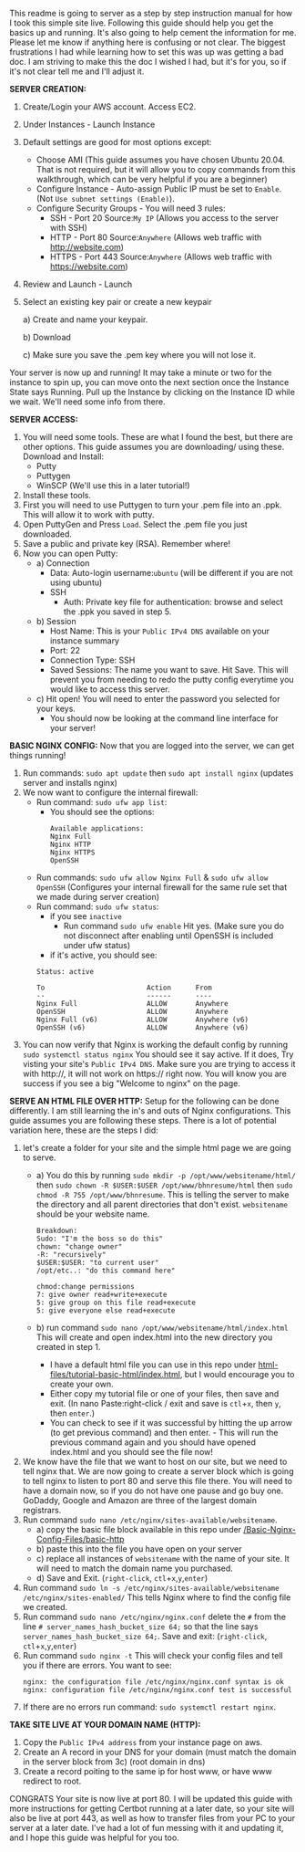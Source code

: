 This readme is going to server as a step by step instruction manual for how I took this simple site live. Following this guide should help you get the basics up and running. It's also going to help cement the information for me. Please let me know if anything here is confusing or not clear. The biggest frustrations I had while learning how to set this was up was getting a bad doc. I am striving to make this the doc I wished I had, but it's for you, so if it's not clear tell me and I'll adjust it.   

**SERVER CREATION:** 
1. Create/Login your AWS account. Access EC2.
2. Under Instances - Launch Instance
3. Default settings are good for most options except: 
    - Choose AMI (This guide assumes you have chosen Ubuntu 20.04. That is not required, but it will allow you to copy commands from this walkthrough, which can be very helpful if you are a beginner)
    - Configure Instance - Auto-assign Public IP must be set to `Enable`. (Not `Use subnet settings (Enable)`).
    - Configure Security Groups - You will need 3 rules: 
        - SSH - Port 20 Source:`My IP` (Allows you access to the server with SSH)
        - HTTP - Port 80 Source:`Anywhere` (Allows web traffic with http://website.com)
        - HTTPS - Port 443 Source:`Anywhere` (Allows web traffic with https://website.com)
4. Review and Launch - Launch
5. Select an existing key pair or create a new keypair

    a) Create and name your keypair.
    
    b) Download
    
    c) Make sure you save the .pem key where you will not lose it.
    
Your server is now up and running! It may take a minute or two for the instance to spin up, you can move onto the next section once the Instance State says Running. Pull up the Instance by clicking on the Instance ID while we wait. We'll need some info from there. 

**SERVER ACCESS:**
1. You will need some tools. These are what I found the best, but there are other options. This guide assumes you are downloading/ using these. Download and Install:
    - Putty
    - Puttygen
    - WinSCP (We'll use this in a later tutorial!)
2. Install these tools.
3. First you will need to use Puttygen to turn your .pem file into an .ppk. This will allow it to work with putty. 
4. Open PuttyGen and Press `Load`. Select the .pem file you just downloaded.
5. Save a public and private key (RSA). Remember where!
6. Now you can open Putty: 
    - a) Connection
        - Data: Auto-login username:`ubuntu` (will be different if you are not using ubuntu)
        - SSH
            - Auth: Private key file for authentication: browse and select the .ppk you saved in step 5. 
    - b) Session
        - Host Name: This is your `Public IPv4 DNS` available on your instance summary
        - Port: 22 
        - Connection Type: SSH
        - Saved Sessions: The name you want to save. Hit Save. This will prevent you from needing to redo the putty config everytime you would like to access this server. 
    - c) Hit open! You will need to enter the password you selected for your keys. 
        - You should now be looking at the command line interface for your server!

**BASIC NGINX CONFIG:**
Now that you are logged into the server, we can get things running!
1. Run commands: `sudo apt update` then `sudo apt install nginx` (updates server and installs nginx)
2. We now want to configure the internal firewall:
    - Run command: `sudo ufw app list`:
        - You should see the options: 
            ```
            Available applications:
            Nginx Full
            Nginx HTTP
            Nginx HTTPS
            OpenSSH
            ```
    - Run commands: `sudo ufw allow Nginx Full` & `sudo ufw allow OpenSSH` (Configures your internal firewall for the same rule set that we made during server creation)   
    - Run command: `sudo ufw status`:
        - if you see `inactive`
            - Run command `sudo ufw enable` Hit yes. (Make sure you do not disconnect after enabling until OpenSSH is included under ufw status)
        - if it's active, you should see: 
        ```
        Status: active

        To                         Action      From
        --                         ------      ----
        Nginx Full                 ALLOW       Anywhere
        OpenSSH                    ALLOW       Anywhere
        Nginx Full (v6)            ALLOW       Anywhere (v6)
        OpenSSH (v6)               ALLOW       Anywhere (v6)
        ``` 
3. You can now verify that Nginx is working the default config by running `sudo systemctl status nginx` You should see it say active. If it does, Try visting your site's `Public IPv4 DNS`. Make sure you are trying to access it with http://, it will not work on https:// right now. You will know you are success if you see a big "Welcome to nginx" on the page. 

**SERVE AN HTML FILE OVER HTTP:**
Setup for the following can be done differently. I am still learning the in's and outs of Nginx configurations. This guide assumes you are following these steps. There is a lot of potential variation here, these are the steps I did:
1. let's create a folder for your site and the simple html page we are going to serve.
    - a) You do this by running `sudo mkdir -p /opt/www/websitename/html/` then `sudo chown -R $USER:$USER /opt/www/bhnresume/html` then `sudo chmod -R 755 /opt/www/bhnresume`. This is telling the server to make the directory and all parent directories that don't exist. `websitename` should be your website name.

        ```
        Breakdown:
        Sudo: "I'm the boss so do this"
        chown: "change owner"
        -R: "recursively"
        $USER:$USER: "to current user"
        /opt/etc..: "do this command here"

        chmod:change permissions
        7: give owner read+write+execute
        5: give group on this file read+execute
        5: give everyone else read+execute
        ```
    - b) run command `sudo nano /opt/www/websitename/html/index.html` This will create and open index.html into the new directory you created in step 1. 
        - I have a default html file you can use in this repo under [html-files/tutorial-basic-html/index.html](https://github.com/mgdBen/host_a_site/tree/main/html-files/tutorial-basic-html), but I would encourage you to create your own.
        - Either copy my tutorial file or one of your files, then save and exit. (In nano Paste:right-click / exit and save is `ctl`+`x`, then `y`, then `enter`.)
        - You can check to see if it was successful by hitting the up arrow (to get previous command) and then enter.       - This will run the previous command again and you should have opened index.html and you should see the file now!
2. We know have the file that we want to host on our site, but we need to tell nginx that. We are now going to create a server block which is going to tell nginx to listen to port 80 and serve this file there. You will need to have a domain now, so if you do not have one pause and go buy one. GoDaddy, Google and Amazon are three of the largest domain registrars.
3. Run command `sudo nano /etc/nginx/sites-available/websitename`.
    - a) copy the basic file block available in this repo under [/Basic-Nginx-Config-Files/basic-http](https://github.com/mgdBen/host_a_site/tree/main/Basic-Nginx-Config-Files)
    - b) paste this into the file you have open on your server
    - c) replace all instances of `websitename` with the name of your site. It will need to match the domain name you purchased. 
    - d) Save and Exit. (`right-click`, `ctl`+`x`,`y`,`enter`)
4. Run command `sudo ln -s /etc/nginx/sites-available/websitename /etc/nginx/sites-enabled/` This tells Nginx where to find the config file we created.
5. Run command `sudo nano /etc/nginx/nginx.conf` delete the `#` from the line `# server_names_hash_bucket_size 64;` so that the line says `server_names_hash_bucket_size 64;`. Save and exit: (`right-click`, `ctl`+`x`,`y`,`enter`)
6. Run command `sudo nginx -t` This will check your config files and tell you if there are errors. You want to see: 
    ```
    nginx: the configuration file /etc/nginx/nginx.conf syntax is ok
    nginx: configuration file /etc/nginx/nginx.conf test is successful
    ``` 
7. If there are no errors run command: `sudo systemctl restart nginx`.

**TAKE SITE LIVE AT YOUR DOMAIN NAME (HTTP):**
1. Copy the `Public IPv4 address` from your instance page on aws.
2. Create an A record in your DNS for your domain (must match the domain in the server block from 3c) (root domain in dns)
3. Create a record poiting to the same ip for host www, or have www redirect to root.


CONGRATS Your site is now live at port 80. I will be updated this guide with more instructions for getting Certbot running at a later date, so your site will also be live at port 443, as well as how to transfer files from your PC to your server at a later date. I've had a lot of fun messing with it and updating it, and I hope this guide was helpful for you too.
